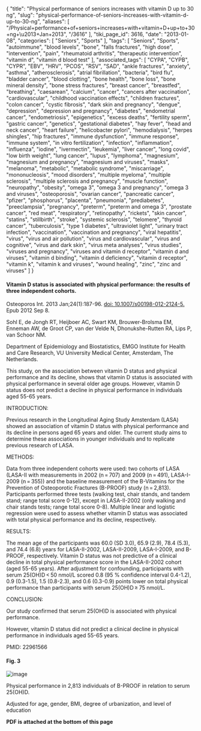 {
    "title": "Physical performance of seniors increases with vitamin D up to 30 ng",
    "slug": "physical-performance-of-seniors-increases-with-vitamin-d-up-to-30-ng",
    "aliases": [
        "/Physical+performance+of+seniors+increases+with+vitamin+D+up+to+30+ng+\u2013+Jan+2013",
        "/3616"
    ],
    "tiki_page_id": 3616,
    "date": "2013-01-08",
    "categories": [
        "Seniors",
        "Sports"
    ],
    "tags": [
        "Seniors",
        "Sports",
        "autoimmune",
        "blood levels",
        "bone",
        "falls fractures",
        "high dose",
        "intervention",
        "pain",
        "rheumatoid arthritis",
        "therapeutic intervention",
        "vitamin d",
        "vitamin d blood test"
    ],
    "associated_tags": [
        "CYPA",
        "CYPB",
        "CYPR",
        "EBV",
        "HRV",
        "PCOS",
        "RSV",
        "SAD",
        "ankle fractures",
        "anxiety",
        "asthma",
        "atherosclerosis",
        "atrial fibrillation",
        "bacteria",
        "bird flu",
        "bladder cancer",
        "blood clotting",
        "bone health",
        "bone loss",
        "bone mineral density",
        "bone stress fractures",
        "breast cancer",
        "breastfed",
        "breathing",
        "caesarean",
        "calcium",
        "cancer",
        "cancers after vaccination",
        "cardiovascular",
        "childhood vaccination effects",
        "children fractures",
        "colon cancer",
        "cystic fibrosis",
        "dark skin and pregnancy",
        "dengue",
        "depression",
        "depression and pregnancy",
        "diabetes",
        "endometrial cancer",
        "endometriosis",
        "epigenetics",
        "excess deaths",
        "fertility sperm",
        "gastric cancer",
        "genetics",
        "gestational diabetes",
        "hay fever",
        "head and neck cancer",
        "heart failure",
        "helicobacter pylori",
        "hemodialysis",
        "herpes shingles",
        "hip fractures",
        "immune dysfunction",
        "immune response",
        "immune system",
        "in vitro fertilization",
        "infection",
        "inflammation",
        "influenza",
        "iodine",
        "ivermectin",
        "leukemia",
        "liver cancer",
        "long covid",
        "low birth weight",
        "lung cancer",
        "lupus",
        "lymphoma",
        "magnesium",
        "magnesium and pregnancy",
        "magnesium and viruses",
        "masks",
        "melanoma",
        "metabolic",
        "metabolic syndrome",
        "miscarriage",
        "mononucleosis",
        "mood disorders",
        "multiple myeloma",
        "multiple sclerosis",
        "multiple sclerosis and pregnancy",
        "muscle function",
        "neuropathy",
        "obesity",
        "omega 3",
        "omega 3 and pregnancy",
        "omega 3 and viruses",
        "osteoporosis",
        "ovarian cancer",
        "pancreatic cancer",
        "pfizer",
        "phosphorus",
        "placenta",
        "pneumonia",
        "prediabetes",
        "preeclampsia",
        "pregnancy",
        "preterm",
        "preterm and omega 3",
        "prostate cancer",
        "red meat",
        "respiratory",
        "retinopathy",
        "rickets",
        "skin cancer",
        "statins",
        "stillbirth",
        "stroke",
        "systemic sclerosis",
        "telomere",
        "thyroid cancer",
        "tuberculosis",
        "type 1 diabetes",
        "ultraviolet light",
        "urinary tract infection",
        "vaccination",
        "vaccination and pregnancy",
        "viral hepatitis",
        "virus",
        "virus and air pollution",
        "virus and cardiovascular",
        "virus and cognitive",
        "virus and dark skin",
        "virus meta analyses",
        "virus studies",
        "viruses and pregnancy",
        "viruses and vitamin d receptor",
        "vitamin d and viruses",
        "vitamin d binding",
        "vitamin d deficiency",
        "vitamin d receptor",
        "vitamin k",
        "vitamin k and viruses",
        "wound healing",
        "zinc",
        "zinc and viruses"
    ]
}


#### Vitamin D status is associated with physical performance: the results of three independent cohorts.

Osteoporos Int. 2013 Jan;24(1):187-96. [doi: 10.1007/s00198-012-2124-5.](https://doi.org/10.1007/s00198-012-2124-5.) Epub 2012 Sep 8.

Sohl E, de Jongh RT, Heijboer AC, Swart KM, Brouwer-Brolsma EM, Enneman AW, de Groot CP, van der Velde N, Dhonukshe-Rutten RA, Lips P, van Schoor NM.

Department of Epidemiology and Biostatistics, EMGO Institute for Health and Care Research, VU University Medical Center, Amsterdam, The Netherlands.

This study, on the association between vitamin D status and physical performance and its decline, shows that vitamin D status is associated with physical performance in several older age groups. However, vitamin D status does not predict a decline in physical performance in individuals aged 55-65 years.

INTRODUCTION:

Previous research in the Longitudinal Aging Study Amsterdam (LASA) showed an association of vitamin D status with physical performance and its decline in persons aged 65 years and older. The current study aims to determine these associations in younger individuals and to replicate previous research of LASA.

METHODS:

Data from three independent cohorts were used: two cohorts of LASA (LASA-II with measurements in 2002 (n = 707) and 2009 (n = 491), LASA-I-2009 (n = 355)) and the baseline measurement of the B-Vitamins for the Prevention of Osteoporotic Fractures (B-PROOF) study (n = 2,813). Participants performed three tests (walking test, chair stands, and tandem stand; range total score 0-12), except in LASA-II-2002 (only walking and chair stands tests; range total score 0-8). Multiple linear and logistic regression were used to assess whether vitamin D status was associated with total physical performance and its decline, respectively.

RESULTS:

The mean age of the participants was 60.0 (SD 3.0), 65.9 (2.9), 78.4 (5.3), and 74.4 (6.8) years for LASA-II-2002, LASA-II-2009, LASA-I-2009, and B-PROOF, respectively. Vitamin D status was not predictive of a clinical decline in total physical performance score in the LASA-II-2002 cohort (aged 55-65 years). After adjustment for confounding, participants with serum 25(OH)D < 50 nmol/L scored 0.8 (95 % confidence interval 0.4-1.2), 0.9 (0.3-1.5), 1.5 (0.8-2.3), and 0.6 (0.3-0.9) points lower on total physical performance than participants with serum 25(OH)D ≥ 75 nmol/L.

CONCLUSION:

Our study confirmed that serum 25(OH)D is associated with physical performance. 

However, vitamin D status did not predict a clinical decline in physical performance in individuals aged 55-65 years.

PMID: 22961566

#### Fig. 3

<img src="https://d378j1rmrlek7x.cloudfront.net/attachments/jpeg/physical-performance.jpg" alt="image">

Physical performance in 2,813 individuals of B-PROOF in relation to serum 25(OH)D. 

Adjusted for age, gender, BMI, degree of urbanization, and level of education

 **PDF is attached at the bottom of this page**